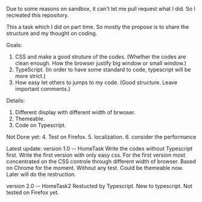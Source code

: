 Due to some reasons on sandbox, it can't let me pull request what I did. So I recreated this repository.

This a task which I did on part time. So mostly the propose is to share the structure and my thought on coding.

Goals:
1. CSS and make a good struture of the codes. (Whether the codes are clean enough. How the browser justify big window or small window.)
2. TypeScript. (In order to have some standard to code, typescript will be more strict.)
3. How easy let others to jumps to my code. (Good structure. Leave important comments.)

Details:
1. Different display with different width of brwoser.
2. Themeable.
3. Code on Typescript.

Not Done yet:
4. Test on Firefox.
5. localization.
6. consider the performance

Latest update:
version 1.0 -- HomeTask
Write the codes without Typescript first.
Write the first version with only easy css.
For the first version most concentrated on the CSS controle through different width of browser.
Based on Chrome for the moment.
Without any test.
Could be themeable now.
Later will do the restruction.

version 2.0 -- HomeTask2
Restucted by Typescript. New to typescript.
Not tested on Firefox yet.

